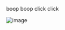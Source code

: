 boop boop click click

![image](https://github.com/user-attachments/assets/69adcd81-f39e-4009-8a6c-a2f131cf30e4)
